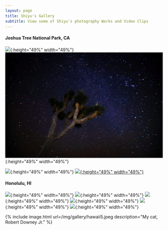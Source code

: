 ```yaml
---
layout: page
title: Shiyu's Gallery
subtitle: View some of Shiyu's photography Works and Video Clips
---
```

#### Joshua Tree National Park, CA
![](/img/gallery/joshua1.jpeg){:height="49%" width="49%"} ![](/img/gallery/joshua4.jpeg){:height="49%" width="49%"}


![](/img/gallery/joshua3.jpeg){:height="49%" width="49%"} [![](/img/gallery/joshua2.jpeg){:height="49%" width="49%"}](/img/gallery/joshua2.jpeg)

#### Honolulu, HI
![](/img/gallery/hawaii1.jpg){:height="49%" width="49%"} ![](/img/gallery/hawaii2.jpg){:height="49%" width="49%"}
![](/img/gallery/hawaii3.jpg){:height="49%" width="49%"} ![](/img/gallery/hawaii4.jpg){:height="49%" width="49%"}
![](/img/gallery/hawaii5.jpg){:height="49%" width="49%"} ![](/img/gallery/hawaii6.jpg){:height="49%" width="49%"}


{% include image.html url=/img/gallery/hawaii5.jpeg description="My cat, Robert Downey Jr." %}




